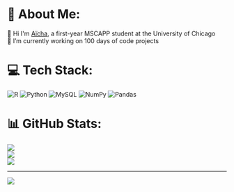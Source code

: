# 💫 About Me:
🔭 Hi I'm [Aïcha](https://necabotheking.github.io/), a first-year MSCAPP student at the University of Chicago<br>🌱 I’m currently working on 100 days of code projects<br>


# 💻 Tech Stack:
![R](https://img.shields.io/badge/r-%23276DC3.svg?style=for-the-badge&logo=r&logoColor=white) ![Python](https://img.shields.io/badge/python-3670A0?style=for-the-badge&logo=python&logoColor=ffdd54) ![MySQL](https://img.shields.io/badge/mysql-%2300f.svg?style=for-the-badge&logo=mysql&logoColor=white) ![NumPy](https://img.shields.io/badge/numpy-%23013243.svg?style=for-the-badge&logo=numpy&logoColor=white) ![Pandas](https://img.shields.io/badge/pandas-%23150458.svg?style=for-the-badge&logo=pandas&logoColor=white)
# 📊 GitHub Stats:
![](https://github-readme-stats.vercel.app/api?username=necabotheking&theme=tokyonight&hide_border=false&include_all_commits=true&count_private=false)<br/>
![](https://github-readme-streak-stats.herokuapp.com/?user=necabotheking&theme=tokyonight&hide_border=false)<br/>
![](https://github-readme-stats.vercel.app/api/top-langs/?username=necabotheking&theme=tokyonight&hide_border=false&include_all_commits=true&count_private=false&layout=compact)

---
[![](https://visitcount.itsvg.in/api?id=necabotheking&icon=0&color=0)](https://visitcount.itsvg.in)

<!-- Proudly created with GPRM ( https://gprm.itsvg.in ) -->
